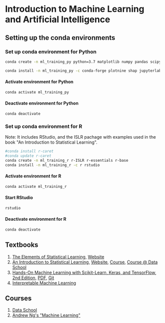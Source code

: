 # Introduction to Machine Learning and Artificial Intelligence

## Setting up the conda environments

### Set up conda environment for Python
```zsh
conda create -n ml_training_py python=3.7 matplotlib numpy pandas scipy scikit-learn tensorflow more-itertools seaborn pip jupyter

conda install -n ml_training_py -c conda-forge plotnine shap jupyterlab
```

#### Activate environment for Python
```zsh
conda activate ml_training_py
```

#### Deactivate environment for Python
```zsh
conda deactivate
```

### Set up conda environment for R

Note: It includes RStudio, and the ISLR pachage with examples used in the book "An Introduction to Statistical Learning".

```zsh
#conda install r-caret
#conda update r-caret
conda create -n ml_training_r r-ISLR r-essentials r-base
conda install -n ml_training_r -c r rstudio
```

#### Activate environment for R
```zsh
conda activate ml_training_r
```

#### Start RStudio
```zsh
rstudio
```

#### Deactivate environment for R
```zsh
conda deactivate
```

## Textbooks

1. [The Elements of Statistical Learning](https://web.stanford.edu/~hastie/Papers/ESLII.pdf), [Website](https://web.stanford.edu/~hastie/ElemStatLearn/)
2. [An Introduction to Statistical Learning](https://faculty.marshall.usc.edu/gareth-james/ISL/ISLR%20Seventh%20Printing.pdf), [Website](http://faculty.marshall.usc.edu/gareth-james/ISL/), [Course](https://www.r-bloggers.com/2014/09/in-depth-introduction-to-machine-learning-in-15-hours-of-expert-videos/), [Course @ Data School](https://www.dataschool.io/15-hours-of-expert-machine-learning-videos/)
3. [Hands-On Machine Learning with Scikit-Learn, Keras, and TensorFlow, 2nd Edition](https://www.oreilly.com/library/view/hands-on-machine-learning/9781492032632/), [PDF](https://www.knowledgeisle.com/wp-content/uploads/2019/12/2-Aur%C3%A9lien-G%C3%A9ron-Hands-On-Machine-Learning-with-Scikit-Learn-Keras-and-Tensorflow_-Concepts-Tools-and-Techniques-to-Build-Intelligent-Systems-O%E2%80%99Reilly-Media-2019.pdf), [Git](https://github.com/ageron/handson-ml2)
4. [Interpretable Machine Learning](https://christophm.github.io/interpretable-ml-book/)

## Courses
1. [Data School](https://www.dataschool.io/)
2. [Andrew Ng's "Machine Learning"](https://www.coursera.org/learn/machine-learning)